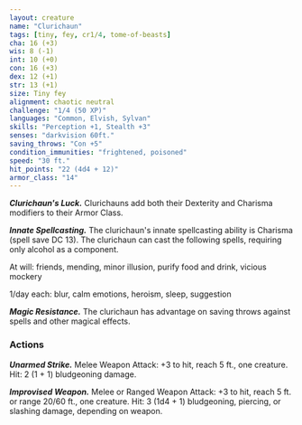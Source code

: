 ```yaml
---
layout: creature
name: "Clurichaun"
tags: [tiny, fey, cr1/4, tome-of-beasts]
cha: 16 (+3)
wis: 8 (-1)
int: 10 (+0)
con: 16 (+3)
dex: 12 (+1)
str: 13 (+1)
size: Tiny fey
alignment: chaotic neutral
challenge: "1/4 (50 XP)"
languages: "Common, Elvish, Sylvan"
skills: "Perception +1, Stealth +3"
senses: "darkvision 60ft."
saving_throws: "Con +5"
condition_immunities: "frightened, poisoned"
speed: "30 ft."
hit_points: "22 (4d4 + 12)"
armor_class: "14"
---
```


***Clurichaun's Luck.*** Clurichauns add both their Dexterity and Charisma modifiers to their Armor Class.

***Innate Spellcasting.*** The clurichaun's innate spellcasting ability is Charisma (spell save DC 13). The clurichaun can cast the following spells, requiring only alcohol as a component.

At will: friends, mending, minor illusion, purify food and drink, vicious mockery

1/day each: blur, calm emotions, heroism, sleep, suggestion

***Magic Resistance.*** The clurichaun has advantage on saving throws against spells and other magical effects.

### Actions

***Unarmed Strike.*** Melee Weapon Attack: +3 to hit, reach 5 ft., one creature. Hit: 2 (1 + 1) bludgeoning damage.

***Improvised Weapon.*** Melee or Ranged Weapon Attack: +3 to hit, reach 5 ft. or range 20/60 ft., one creature. Hit: 3 (1d4 + 1) bludgeoning, piercing, or slashing damage, depending on weapon.

